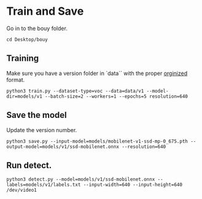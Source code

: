 # Train and Save
Go in to the bouy folder.
```
cd Desktop/bouy
```

## Training
Make sure you have a version folder in `data`` with the proper [orginized]() format.
```
python3 train.py --dataset-type=voc --data=data/v1 --model-dir=models/v1 --batch-size=2 --workers=1 --epochs=5 resolution=640
```

## Save the model
Update the version number.
```
python3 save.py --input-model=models/mobilenet-v1-ssd-mp-0_675.pth --output-model=models/v1/ssd-mobilenet.onnx --resolution=640
```

## Run detect.
```
python3 detect.py --model=models/v1/ssd-mobilenet.onnx --labels=models/v1/labels.txt --input-width=640 --input-height=640 /dev/video1
```